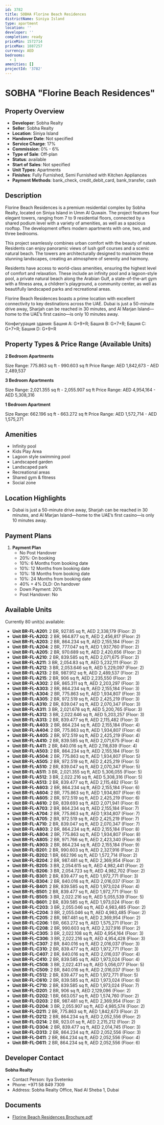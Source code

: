 ```yaml
---
id: 3782
title: SOBHA Florine Beach Residences
districtName: Siniya Island
type: apartment
location: ''
developer: ''
completion: ready
priceMin: 1572714
priceMax: 1887257
currency: AED
bedrooms:
  - 1
amenities: []
projectId: '3782'
---
```


# SOBHA "Florine Beach Residences"

## Property Overview
- **Developer**: Sobha Realty
- **Seller**: Sobha Realty
- **Location**: Siniya Island
- **Handover Date**: Not specified
- **Service Charge**: 17%
- **Commission**: 0% - 6%
- **Type of Sale**: Off-plan
- **Status**: available
- **Start of Sales**: Not specified
- **Unit Types**: Apartments
- **Finishes**: Fully Furnished, Semi Furnished with Kitchen Appliances
- **Payment Methods**: bank_check, credit_debit_card, bank_transfer, cash

## Description
Florine Beach Residences is a premium residential complex by Sobha Realty, located on Siniya Island in Umm Al Quwain. The project features four elegant towers, ranging from 7 to 9 residential floors, connected by a shared podium level with a variety of amenities, as well as a spacious rooftop. The development offers modern apartments with one, two, and three bedrooms.

This project seamlessly combines urban comfort with the beauty of nature. Residents can enjoy panoramic views of lush golf courses and a scenic natural beach. The towers are architecturally designed to maximize these stunning landscapes, creating an atmosphere of serenity and harmony.

Residents have access to world-class amenities, ensuring the highest level of comfort and relaxation. These include an infinity pool and a lagoon-style pool, a private natural beach along the Arabian Gulf, a state-of-the-art gym with a fitness area, a children's playground, a community center, as well as beautifully landscaped parks and recreational areas.

Florine Beach Residences boasts a prime location with excellent connectivity to key destinations across the UAE. Dubai is just a 50-minute drive away, Sharjah can be reached in 30 minutes, and Al Marjan Island—home to the UAE’s first casino—is only 10 minutes away.

Конфигурация здания: Башня A: G+9+R; Башня B: G+7+R; Башня C: G+7+R; Башня D: G+9+R

## Property Types & Price Range (Available Units)
**2 Bedroom Apartments**

Size Range: 775.863 sq ft - 990.603 sq ft
Price Range: AED 1,842,673 - AED 2,489,537

**3 Bedroom Apartments**

Size Range: 2,021.355 sq ft - 2,055.907 sq ft
Price Range: AED 4,954,164 - AED 5,308,316

**1 Bedroom Apartment**

Size Range: 662.196 sq ft - 663.272 sq ft
Price Range: AED 1,572,714 - AED 1,575,271

## Amenities
- Infinity pool
- Kids Play Area
- Lagoon style swimming pool
- Landscaped garden
- Landscaped park
- Recreational areas
- Shared gym & fitness
- Social zone

## Location Highlights
- Dubai is just a 50-minute drive away, Sharjah can be reached in 30 minutes, and Al Marjan Island—home to the UAE’s first casino—is only 10 minutes away.

## Payment Plans
1. **Payment Plan**
   - No Post Handover
   - 20%: On booking
   - 10%: 6 Months from booking date
   - 10%: 12 Months from booking date
   - 10%: 18 Months from booking date
   - 10%: 24 Months from booking date
   - 40% + 4% DLD: On handover
   - Down Payment: 20%
   - Post Handover: No

## Available Units
Currently 80 unit(s) available:
- **Unit BR-FL-A201**: 2 BR, 927.85 sq ft, AED 2,338,179 (Floor: 2)
- **Unit BR-FL-A202**: 2 BR, 964.877 sq ft, AED 2,456,817 (Floor: 2)
- **Unit BR-FL-A203**: 2 BR, 864.234 sq ft, AED 2,155,184 (Floor: 2)
- **Unit BR-FL-A204**: 2 BR, 777.047 sq ft, AED 1,937,760 (Floor: 2)
- **Unit BR-FL-A205**: 2 BR, 970.689 sq ft, AED 2,420,656 (Floor: 2)
- **Unit BR-FL-A210**: 2 BR, 839.585 sq ft, AED 2,071,675 (Floor: 2)
- **Unit BR-FL-A211**: 3 BR, 2,054.83 sq ft, AED 5,232,111 (Floor: 2)
- **Unit BR-FL-A212**: 3 BR, 2,053.646 sq ft, AED 5,229,097 (Floor: 2)
- **Unit BR-FL-A213**: 2 BR, 987.912 sq ft, AED 2,489,537 (Floor: 2)
- **Unit BR-FL-A215**: 2 BR, 906 sq ft, AED 2,235,550 (Floor: 2)
- **Unit BR-FL-A302**: 2 BR, 865.311 sq ft, AED 2,203,297 (Floor: 3)
- **Unit BR-FL-A303**: 2 BR, 864.234 sq ft, AED 2,155,184 (Floor: 3)
- **Unit BR-FL-A304**: 2 BR, 775.863 sq ft, AED 1,934,807 (Floor: 3)
- **Unit BR-FL-A305**: 2 BR, 972.519 sq ft, AED 2,425,219 (Floor: 3)
- **Unit BR-FL-A310**: 2 BR, 839.047 sq ft, AED 2,070,347 (Floor: 3)
- **Unit BR-FL-A311**: 3 BR, 2,021.678 sq ft, AED 5,200,765 (Floor: 3)
- **Unit BR-FL-A312**: 3 BR, 2,022.646 sq ft, AED 5,203,257 (Floor: 3)
- **Unit BR-FL-A313**: 2 BR, 839.477 sq ft, AED 2,115,482 (Floor: 3)
- **Unit BR-FL-A403**: 2 BR, 864.234 sq ft, AED 2,155,184 (Floor: 4)
- **Unit BR-FL-A404**: 2 BR, 775.863 sq ft, AED 1,934,807 (Floor: 4)
- **Unit BR-FL-A405**: 2 BR, 972.519 sq ft, AED 2,425,219 (Floor: 4)
- **Unit BR-FL-A410**: 2 BR, 839.585 sq ft, AED 2,071,675 (Floor: 4)
- **Unit BR-FL-A411**: 2 BR, 840.016 sq ft, AED 2,116,839 (Floor: 4)
- **Unit BR-FL-A503**: 2 BR, 864.234 sq ft, AED 2,155,184 (Floor: 5)
- **Unit BR-FL-A504**: 2 BR, 775.863 sq ft, AED 1,934,807 (Floor: 5)
- **Unit BR-FL-A505**: 2 BR, 972.519 sq ft, AED 2,425,219 (Floor: 5)
- **Unit BR-FL-A510**: 2 BR, 839.047 sq ft, AED 2,070,347 (Floor: 5)
- **Unit BR-FL-A511**: 3 BR, 2,021.355 sq ft, AED 5,306,055 (Floor: 5)
- **Unit BR-FL-A512**: 3 BR, 2,022.216 sq ft, AED 5,308,316 (Floor: 5)
- **Unit BR-FL-A513**: 2 BR, 839.477 sq ft, AED 2,115,482 (Floor: 5)
- **Unit BR-FL-A603**: 2 BR, 864.234 sq ft, AED 2,155,184 (Floor: 6)
- **Unit BR-FL-A604**: 2 BR, 775.863 sq ft, AED 1,934,807 (Floor: 6)
- **Unit BR-FL-A605**: 2 BR, 972.519 sq ft, AED 2,425,219 (Floor: 6)
- **Unit BR-FL-A610**: 2 BR, 839.693 sq ft, AED 2,071,941 (Floor: 6)
- **Unit BR-FL-A703**: 2 BR, 864.234 sq ft, AED 2,155,184 (Floor: 7)
- **Unit BR-FL-A704**: 2 BR, 775.863 sq ft, AED 1,934,807 (Floor: 7)
- **Unit BR-FL-A705**: 2 BR, 972.519 sq ft, AED 2,425,219 (Floor: 7)
- **Unit BR-FL-A710**: 2 BR, 839.047 sq ft, AED 2,070,347 (Floor: 7)
- **Unit BR-FL-A803**: 2 BR, 864.234 sq ft, AED 2,155,184 (Floor: 8)
- **Unit BR-FL-A804**: 2 BR, 775.863 sq ft, AED 1,934,807 (Floor: 8)
- **Unit BR-FL-A805**: 2 BR, 971.766 sq ft, AED 2,423,340 (Floor: 8)
- **Unit BR-FL-A903**: 2 BR, 864.234 sq ft, AED 2,155,184 (Floor: 9)
- **Unit BR-FL-B201**: 2 BR, 990.603 sq ft, AED 2,327,916 (Floor: 2)
- **Unit BR-FL-B202**: 1 BR, 662.196 sq ft, AED 1,572,714 (Floor: 2)
- **Unit BR-FL-B204**: 2 BR, 987.481 sq ft, AED 2,369,954 (Floor: 2)
- **Unit BR-FL-B205**: 3 BR, 2,054.615 sq ft, AED 4,982,441 (Floor: 2)
- **Unit BR-FL-B206**: 3 BR, 2,054.723 sq ft, AED 4,982,702 (Floor: 2)
- **Unit BR-FL-B301**: 2 BR, 839.477 sq ft, AED 1,972,771 (Floor: 3)
- **Unit BR-FL-B304**: 2 BR, 840.016 sq ft, AED 2,016,037 (Floor: 3)
- **Unit BR-FL-B401**: 2 BR, 839.585 sq ft, AED 1,973,024 (Floor: 4)
- **Unit BR-FL-B501**: 2 BR, 839.477 sq ft, AED 1,972,771 (Floor: 5)
- **Unit BR-FL-B505**: 3 BR, 2,022.216 sq ft, AED 5,055,539 (Floor: 5)
- **Unit BR-FL-B601**: 2 BR, 839.585 sq ft, AED 1,973,024 (Floor: 6)
- **Unit BR-FL-C203**: 3 BR, 2,055.046 sq ft, AED 4,983,485 (Floor: 2)
- **Unit BR-FL-C204**: 3 BR, 2,055.046 sq ft, AED 4,983,485 (Floor: 2)
- **Unit BR-FL-C205**: 2 BR, 987.481 sq ft, AED 2,369,954 (Floor: 2)
- **Unit BR-FL-C206**: 1 BR, 663.272 sq ft, AED 1,575,271 (Floor: 2)
- **Unit BR-FL-C208**: 2 BR, 990.603 sq ft, AED 2,327,916 (Floor: 2)
- **Unit BR-FL-C305**: 3 BR, 2,022.108 sq ft, AED 4,954,164 (Floor: 3)
- **Unit BR-FL-C306**: 3 BR, 2,022.216 sq ft, AED 4,954,428 (Floor: 3)
- **Unit BR-FL-C307**: 2 BR, 840.016 sq ft, AED 2,016,037 (Floor: 3)
- **Unit BR-FL-C310**: 2 BR, 839.477 sq ft, AED 1,972,771 (Floor: 3)
- **Unit BR-FL-C407**: 2 BR, 840.016 sq ft, AED 2,016,037 (Floor: 4)
- **Unit BR-FL-C410**: 2 BR, 839.585 sq ft, AED 1,973,024 (Floor: 4)
- **Unit BR-FL-C508**: 3 BR, 2,022.431 sq ft, AED 5,056,077 (Floor: 5)
- **Unit BR-FL-C509**: 2 BR, 840.016 sq ft, AED 2,016,037 (Floor: 5)
- **Unit BR-FL-C512**: 2 BR, 839.477 sq ft, AED 1,972,771 (Floor: 5)
- **Unit BR-FL-C610**: 2 BR, 839.585 sq ft, AED 1,973,024 (Floor: 6)
- **Unit BR-FL-C710**: 2 BR, 839.585 sq ft, AED 1,973,024 (Floor: 7)
- **Unit BR-FL-D201**: 2 BR, 906 sq ft, AED 2,129,096 (Floor: 2)
- **Unit BR-FL-D202**: 1 BR, 663.057 sq ft, AED 1,574,760 (Floor: 2)
- **Unit BR-FL-D203**: 2 BR, 987.481 sq ft, AED 2,369,954 (Floor: 2)
- **Unit BR-FL-D204**: 3 BR, 2,055.907 sq ft, AED 4,985,574 (Floor: 2)
- **Unit BR-FL-D211**: 2 BR, 775.863 sq ft, AED 1,842,673 (Floor: 2)
- **Unit BR-FL-D212**: 2 BR, 864.234 sq ft, AED 2,052,556 (Floor: 2)
- **Unit BR-FL-D214**: 2 BR, 923.01 sq ft, AED 2,215,212 (Floor: 2)
- **Unit BR-FL-D304**: 2 BR, 839.477 sq ft, AED 2,014,745 (Floor: 3)
- **Unit BR-FL-D313**: 2 BR, 864.234 sq ft, AED 2,052,556 (Floor: 3)
- **Unit BR-FL-D411**: 2 BR, 864.234 sq ft, AED 2,052,556 (Floor: 4)
- **Unit BR-FL-D611**: 2 BR, 864.234 sq ft, AED 2,052,556 (Floor: 6)

## Developer Contact
**Sobha Realty**
- Contact Person: Ilya Svetenko
- Phone: +971 58 849 7309
- Address: Sobha Realty Office, Nad Al Sheba 1, Dubai

## Documents
- [Florine Beach Residences Brochure.pdf](https://cdn.geniemap.net/2024/12/12/Et9q6hIF7OvljMvGKyrG8rDHRJ4NiyOhEQF9h1qe.pdf)

